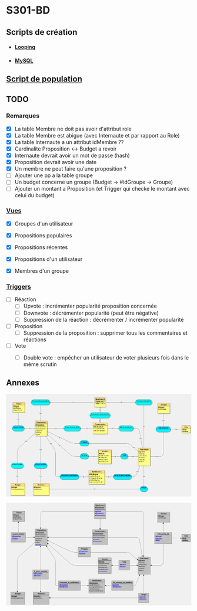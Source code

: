 # S301-BD

## Scripts de création

- #### [Looping](./MEA-SR.txt)
- #### [MySQL](./creation.sql)

## [Script de population](./population.sql)

## TODO

### Remarques

- [x] La table Membre ne doit pas avoir d'attribut role
- [x] La table Membre est abigue (avec Internaute et par rapport au Role)
- [x] La table Internaute a un attribut idMembre ??
- [x] Cardinalite Proposition <-> Budget a revoir
- [x] Internaute devrait avoir un mot de passe (hash)
- [x] Proposition devrait avoir une date
- [x] Un membre ne peut faire qu'une proposition ?
- [ ] Ajouter une pp a la table groupe
- [ ] Un budget concerne un groupe (Budget -> #idGroupe -> Groupe)
- [ ] Ajouter un montant a Proposition (et Trigger qui checke le montant avec celui du budget)

### [Vues](./vues.sql)

- [x] Groupes d'un utilisateur
- [x] Propositions populaires
- [x] Propositions récentes
- [x] Propositions d'un utilisateur
- [x] Membres d'un groupe


### [Triggers](./triggers.sql)

- [ ] Réaction
  - [ ] Upvote : incrémenter popularité proposition concernée
  - [ ] Downvote : décrémenter popularité (peut être négative)
  - [ ] Suppression de la réaction : décrémenter / incrémenter popularité
- [ ] Proposition
  - [ ] Suppression de la proposition : supprimer tous les commentaires et réactions
- [ ] Vote
  - [ ] Double vote : empêcher un utilisateur de voter plusieurs fois dans le même scrutin


## Annexes

![MCD](./MEA.jpg)

![SR](./SR.jpg)
